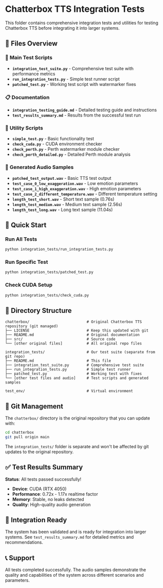 # Chatterbox TTS Integration Tests

This folder contains comprehensive integration tests and utilities for testing Chatterbox TTS before integrating it into larger systems.

## 📁 Files Overview

### 🧪 **Main Test Scripts**
- **`integration_test_suite.py`** - Comprehensive test suite with performance metrics
- **`run_integration_tests.py`** - Simple test runner script
- **`patched_test.py`** - Working test script with watermarker fixes

### 📋 **Documentation**
- **`integration_testing_guide.md`** - Detailed testing guide and instructions
- **`test_results_summary.md`** - Results from the successful test run

### 🔧 **Utility Scripts**
- **`simple_test.py`** - Basic functionality test
- **`check_cuda.py`** - CUDA environment checker
- **`check_perth.py`** - Perth watermarker module checker
- **`check_perth_detailed.py`** - Detailed Perth module analysis

### 🎵 **Generated Audio Samples**
- **`patched_test_output.wav`** - Basic TTS test output
- **`test_case_0_low_exaggeration.wav`** - Low emotion parameters
- **`test_case_1_high_exaggeration.wav`** - High emotion parameters
- **`test_case_2_different_temperature.wav`** - Different temperature setting
- **`length_test_short.wav`** - Short text sample (0.76s)
- **`length_test_medium.wav`** - Medium text sample (2.56s)
- **`length_test_long.wav`** - Long text sample (11.04s)

## 🚀 Quick Start

### Run All Tests
```bash
python integration_tests/run_integration_tests.py
```

### Run Specific Test
```bash
python integration_tests/patched_test.py
```

### Check CUDA Setup
```bash
python integration_tests/check_cuda.py
```

## 📁 Directory Structure

```
chatterbox/                          # Original Chatterbox TTS repository (git managed)
├── LICENSE                          # Keep this updated with git
├── README.md                        # Original documentation
├── src/                             # Source code
└── [other original files]           # All original repo files

integration_tests/                   # Our test suite (separate from git repo)
├── README.md                        # This file
├── integration_test_suite.py        # Comprehensive test suite
├── run_integration_tests.py         # Simple test runner
├── patched_test.py                  # Working test with fixes
└── [other test files and audio]     # Test scripts and generated samples

test_env/                            # Virtual environment
```

## 🔄 Git Management

The `chatterbox/` directory is the original repository that you can update with:
```bash
cd chatterbox
git pull origin main
```

The `integration_tests/` folder is separate and won't be affected by git updates to the original repository.

## ✅ Test Results Summary

**Status**: All tests passed successfully!

- **Device**: CUDA (RTX 4050)
- **Performance**: 0.72x - 1.17x realtime factor
- **Memory**: Stable, no leaks detected
- **Quality**: High-quality audio generation

## 🎯 Integration Ready

The system has been validated and is ready for integration into larger systems. See `test_results_summary.md` for detailed metrics and recommendations.

## 📞 Support

All tests completed successfully. The audio samples demonstrate the quality and capabilities of the system across different scenarios and parameters.

